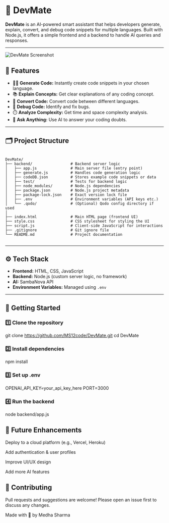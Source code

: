 # 🚀 DevMate

**DevMate** is an AI-powered smart assistant that helps developers generate, explain, convert, and debug code snippets for multiple languages. Built with Node.js, it offers a simple frontend and a backend to handle AI queries and responses.

---

![DevMate Screenshot](./Screenshot(444).png)

## 📌 Features

- 🧑‍💻 **Generate Code:** Instantly create code snippets in your chosen language.
- 📚 **Explain Concepts:** Get clear explanations of any coding concept.
- 🔄 **Convert Code:** Convert code between different languages.
- 🐞 **Debug Code:** Identify and fix bugs.
- ⏱️ **Analyze Complexity:** Get time and space complexity analysis.
- 🤖 **Ask Anything:** Use AI to answer your coding doubts.

---

## 🗂️ Project Structure

```

DevMate/
├── backend/                 # Backend server logic
│   ├── app.js               # Main server file (entry point)
│   ├── generate.js          # Handles code generation logic
│   ├── codeDB.json          # Stores example code snippets or data
│   ├── test/                # Tests for backend logic
│   ├── node_modules/        # Node.js dependencies
│   ├── package.json         # Node.js project metadata
│   ├── package-lock.json    # Exact version lock file
│   ├── .env                 # Environment variables (API keys etc.)
│   └── .qodo/               # (Optional) Qodo config directory if used
│
├── index.html               # Main HTML page (frontend UI)
├── style.css                # CSS stylesheet for styling the UI
├── script.js                # Client-side JavaScript for interactions
├── .gitignore               # Git ignore file
└── README.md                # Project documentation


```
---

## ⚙️ Tech Stack

- **Frontend:** HTML, CSS, JavaScript
- **Backend:** Node.js (custom server logic, no framework) 
- **AI:** SambaNova API
- **Environment Variables:** Managed using `.env`

---

## 🚀 Getting Started

### 1️⃣ Clone the repository


git clone https://github.com/MS12code/DevMate.git
cd DevMate


### 2️⃣ Install dependencies

npm install

### 3️⃣ Set up .env

OPENAI_API_KEY=your_api_key_here
PORT=3000

### 4️⃣ Run the backend

node backend/app.js

## 📌 Future Enhancements

Deploy to a cloud platform (e.g., Vercel, Heroku)

Add authentication & user profiles

Improve UI/UX design

Add more AI features

## 🤝 Contributing
Pull requests and suggestions are welcome!
Please open an issue first to discuss any changes.

Made with 💜 by Medha Sharma

